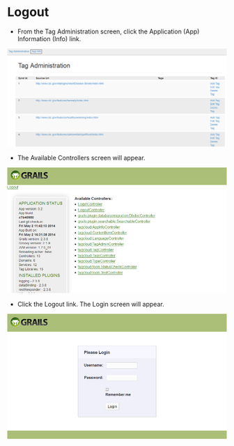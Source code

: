 # Logout

+ From the Tag Administration screen, click the Application (App) Information (Info) link.

![Tag Administration Screen App Info.png](images/Tag_Administration_Screen_App_Info.png) 

+ The Available Controllers screen will appear.

![Available Controllers Screen.png](images/Available_Controllers_Screen.png) 

+ Click the Logout link.  The Login screen will appear.
 
![Login Screen.png](images/Login_Screen.png) 
	
